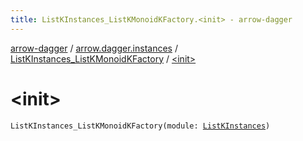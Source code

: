 ```yaml
---
title: ListKInstances_ListKMonoidKFactory.<init> - arrow-dagger
---
```


[arrow-dagger](../../index.html) / [arrow.dagger.instances](../index.html) / [ListKInstances_ListKMonoidKFactory](index.html) / [&lt;init&gt;](./-init-.html)

# &lt;init&gt;

`ListKInstances_ListKMonoidKFactory(module: `[`ListKInstances`](../-list-k-instances/index.html)`)`